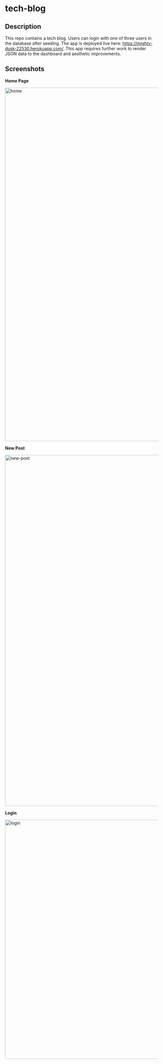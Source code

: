 # tech-blog

## Description

This repo contains a tech blog. Users can login with one of three users in the database after seeding. The app is deployed live here: https://mighty-dusk-22530.herokuapp.com/. This app requires further work to render JSON data to the dashboard and aesthetic improvements.

## Screenshots
**Home Page**

<img width="1160" alt="home" src="https://user-images.githubusercontent.com/80560749/133946910-bbcada11-1bbd-4985-9579-2c5ba99caa36.png">

**New Post**

<img width="1152" alt="new-post" src="https://user-images.githubusercontent.com/80560749/133946923-59f51b67-9397-4058-b13e-20b29f6cc3be.png">

**Login**

<img width="785" alt="login" src="https://user-images.githubusercontent.com/80560749/133946997-7feb84e9-93db-4612-ad7a-75a584848d20.png">
